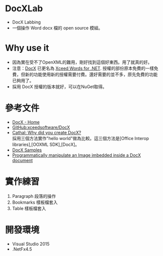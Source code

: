 # DocXLab
* DocX Labbing  
* 一個操作 Word docx 檔的 open source 模組。   

# Why use it
* 因為實在受不了OpenXML的難用，剛好找到這個好東西。用了就真的好。
* 注意：[DocX](https://docx.codeplex.com/) 已更名為 [Xceed Words for .NET](https://xceed.com/xceed-words-for-net/).
授權的部份原本免費的一樣免費，但新的功能使用新的授權需要付費。還好需要的並不多，原先免費的功能已夠用了。
* 採用 DocX 授權的版本就好，可以在NuGet取得。

# 參考文件
* [DocX - Home](https://docx.codeplex.com/)
* [GitHub:xceedsoftware/DocX](https://github.com/xceedsoftware/DocX)
* [Cathal: Why did you create DocX?](http://cathalscorner.blogspot.tw/2010/06/cathal-why-did-you-create-docx.html)   
採用三個方法實作"hello world"做為比較。這三個方法是[Office Interop libraries],[OOXML SDK],[DocX]。
* [DocX Samples](https://github.com/xceedsoftware/DocX/tree/master/Examples/Samples)
* [Programmatically manipulate an Image imbedded inside a DocX document](http://cathalscorner.blogspot.tw/)

# 實作練習
1. Paragraph 段落的操作
2. Bookmarks 樣板檔套入
3. Table 樣板檔套入

# 開發環境
* Visual Studio 2015
* .NetFx4.5
